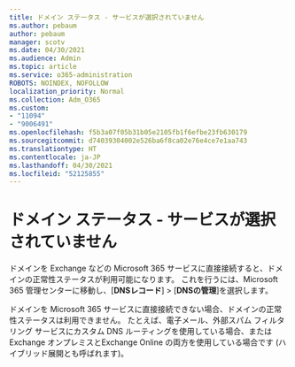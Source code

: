 ```yaml
---
title: ドメイン ステータス - サービスが選択されていません
ms.author: pebaum
author: pebaum
manager: scotv
ms.date: 04/30/2021
ms.audience: Admin
ms.topic: article
ms.service: o365-administration
ROBOTS: NOINDEX, NOFOLLOW
localization_priority: Normal
ms.collection: Adm_O365
ms.custom:
- "11094"
- "9006491"
ms.openlocfilehash: f5b3a07f05b31b05e2105fb1f6efbe23fb630179
ms.sourcegitcommit: d74039304002e526ba6f8ca02e76e4ce7e1aa743
ms.translationtype: HT
ms.contentlocale: ja-JP
ms.lasthandoff: 04/30/2021
ms.locfileid: "52125855"
---
```

# <a name="domain-status---no-services-selected"></a>ドメイン ステータス - サービスが選択されていません

ドメインを Exchange などの Microsoft 365 サービスに直接接続すると、ドメインの正常性ステータスが利用可能になります。 これを行うには、Microsoft 365 管理センターに移動し、[**DNSレコード**]  >  [**DNSの管理**]を選択します。

ドメインを Microsoft 365 サービスに直接接続できない場合、ドメインの正常性ステータスは利用できません。 たとえば、電子メール、外部スパム フィルタリング サービスにカスタム DNS ルーティングを使用している場合、または Exchange オンプレミスとExchange Online の両方を使用している場合です (ハイブリッド展開とも呼ばれます)。

